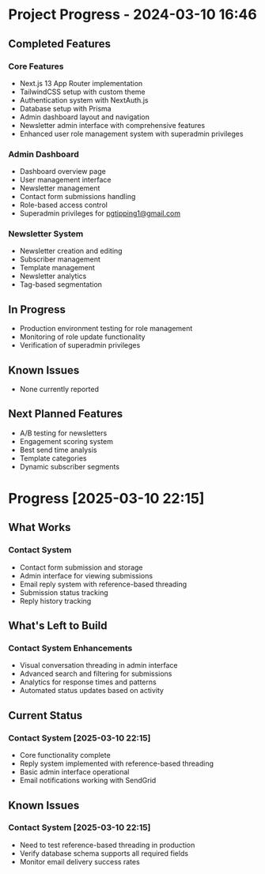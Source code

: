 # Project Progress - 2024-03-10 16:46

## Completed Features

### Core Features

- Next.js 13 App Router implementation
- TailwindCSS setup with custom theme
- Authentication system with NextAuth.js
- Database setup with Prisma
- Admin dashboard layout and navigation
- Newsletter admin interface with comprehensive features
- Enhanced user role management system with superadmin privileges

### Admin Dashboard

- Dashboard overview page
- User management interface
- Newsletter management
- Contact form submissions handling
- Role-based access control
- Superadmin privileges for pgtipping1@gmail.com

### Newsletter System

- Newsletter creation and editing
- Subscriber management
- Template management
- Newsletter analytics
- Tag-based segmentation

## In Progress

- Production environment testing for role management
- Monitoring of role update functionality
- Verification of superadmin privileges

## Known Issues

- None currently reported

## Next Planned Features

- A/B testing for newsletters
- Engagement scoring system
- Best send time analysis
- Template categories
- Dynamic subscriber segments

# Progress [2025-03-10 22:15]

## What Works

### Contact System

- Contact form submission and storage
- Admin interface for viewing submissions
- Email reply system with reference-based threading
- Submission status tracking
- Reply history tracking

## What's Left to Build

### Contact System Enhancements

- Visual conversation threading in admin interface
- Advanced search and filtering for submissions
- Analytics for response times and patterns
- Automated status updates based on activity

## Current Status

### Contact System [2025-03-10 22:15]

- Core functionality complete
- Reply system implemented with reference-based threading
- Basic admin interface operational
- Email notifications working with SendGrid

## Known Issues

### Contact System [2025-03-10 22:15]

- Need to test reference-based threading in production
- Verify database schema supports all required fields
- Monitor email delivery success rates
